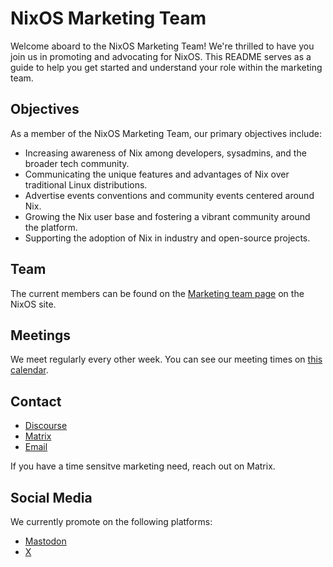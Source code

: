 # NixOS Marketing Team

Welcome aboard to the NixOS Marketing Team!
We're thrilled to have you join us in promoting and advocating for NixOS.
This README serves as a guide to help you get started and understand your role within the marketing team.

## Objectives

As a member of the NixOS Marketing Team, our primary objectives include:

- Increasing awareness of Nix among developers, sysadmins, and the broader tech community.
- Communicating the unique features and advantages of Nix over traditional Linux distributions.
- Advertise events conventions and community events centered around Nix.
- Growing the Nix user base and fostering a vibrant community around the platform.
- Supporting the adoption of Nix in industry and open-source projects.

## Team

The current members can be found on the [Marketing team page](https://nixos.org/community/teams/marketing) on the NixOS site.

## Meetings

We meet regularly every other week.
You can see our meeting times on [this calendar](https://calendar.google.com/calendar/embed?src=b9o52fobqjak8oq8lfkhg3t0qg%40group.calendar.google.com).

## Contact

- [Discourse](https://discourse.nixos.org/c/dev/marketing-team/28)
- [Matrix](https://matrix.to/#/#marketing:nixos.org)
- [Email](webmaster@nixos.org)

If you have a time sensitve marketing need, reach out on Matrix.

## Social Media

We currently promote on the following platforms:

- [Mastodon](https://chaos.social/@nixos_org)
- [X](https://twitter.com/nixos_org)
